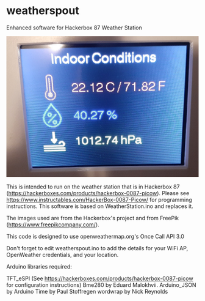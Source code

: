 # weatherspout
Enhanced software for Hackerbox 87 Weather Station

![test](/pics/pic1.jpg "test")

This is intended to run on the weather station that is in Hackerbox 87 (https://hackerboxes.com/products/hackerbox-0087-picow). Please see https://www.instructables.com/HackerBox-0087-Picow/ for programming instructions. This software is based on WeatherStation.ino and replaces it.

The images used are from the Hackerbox's project and from FreePik (https://www.freepikcompany.com/).

This code is designed to use openweathermap.org's Once Call API 3.0

Don't forget to edit weatherspout.ino to add the details for your WiFi AP, OpenWeather credentials, and your location.

Arduino libraries required:

TFT_eSPI (See https://hackerboxes.com/products/hackerbox-0087-picow for configuration instructions)
Bme280 by Eduard Malokhvii.
Arduino_JSON by Arduino
Time by Paul Stoffregen
wordwrap by Nick Reynolds

